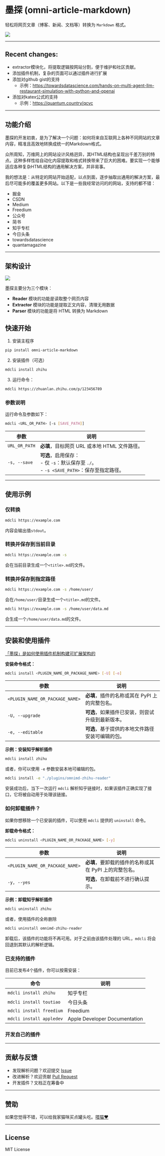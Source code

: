 # 墨探 (omni-article-markdown)

轻松将网页文章（博客、新闻、文档等）转换为 `Markdown` 格式。

![](data/1.gif)

---

## Recent changes:

- extractor模块化，将提取逻辑按网站分割，便于维护和社区贡献。
- 添加插件机制，复杂的页面可以通过插件进行扩展
- 添加对github gist的支持
  - 示例：https://towardsdatascience.com/hands-on-multi-agent-llm-restaurant-simulation-with-python-and-openai
- 添加对katex公式的支持
  - 示例：https://quantum.country/qcvc

---

## 功能介绍
墨探的开发初衷，是为了解决一个问题：如何将来自互联网上各种不同网站的文章内容，精准且高效地转换成统一的Markdown格式。

众所周知，万维网上的网站设计风格迥异，其HTML结构也呈现出千差万别的特点。这种多样性给自动化内容提取和格式转换带来了巨大的困难。要实现一个能够适应各种复杂HTML结构的通用解决方案，并非易事。

我的想法是：从特定的网站开始适配，以点到面，逐步抽取出通用的解决方案，最后尽可能多的覆盖更多网站。以下是一些我经常访问的的网站，支持的都不错：

- 掘金
- CSDN
- Medium
- Freedium
- 公众号
- 简书
- 知乎专栏
- 今日头条
- towardsdatascience
- quantamagazine

---

## 架构设计

![](data/1.jpg)

墨探主要分为三个模块：

- **Reader** 模块的功能是读取整个网页内容
- **Extractor** 模块的功能是提取正文内容，清理无用数据
- **Parser** 模块的功能是将 HTML 转换为 Markdown

## 快速开始

1. 安装主程序

```sh
pip install omni-article-markdown
```

2. 安装插件（可选）

```sh
mdcli install zhihu
```

3. 运行命令：

```sh
mdcli https://zhuanlan.zhihu.com/p/123456789
```

### 参数说明

运行命令及参数如下：

```sh
mdcli <URL_OR_PATH> [-s [SAVE_PATH]]
```

| 参数               | 说明 |
|--------------------|------|
| `URL_OR_PATH`     | **必填**，目标网页 URL 或本地 HTML 文件路径。 |
| `-s, --save`      | **可选**，启用保存：<br> - 仅 `-s`：默认保存至 `./`。<br> - `-s <SAVE_PATH>`：保存至指定路径。 |

---

## 使用示例

### 仅转换
```sh
mdcli https://example.com
```

内容会输出值`stdout`。

### 转换并保存到当前目录

```sh
mdcli https://example.com -s
```

会在当前目录生成一个`<title>.md`的文件。

### 转换并保存到指定路径

```sh
mdcli https://example.com -s /home/user/
```

会在`/home/user/`目录生成一个`<title>.md`的文件。

```sh
mdcli https://example.com -s /home/user/data.md
```

会生成一个`/home/user/data.md`的文件。

---

## 安装和使用插件

[「墨探」是如何使用插件机制构建可扩展架构的](https://babyno.top/posts/2025/06/a-deep-dive-into-the-extensible-architecture-of-omni-article-markdown/)

**安装命令格式：**

```sh
mdcli install <PLUGIN_NAME_OR_PACKAGE_NAME> [-U] [-e]
```

| 参数                             | 说明                                                                 |
|----------------------------------|----------------------------------------------------------------------|
| `<PLUGIN_NAME_OR_PACKAGE_NAME>` | **必填**，插件的名称或其在 PyPI 上的完整包名。 |
| `-U, --upgrade`                  | **可选**，如果插件已安装，则尝试升级到最新版本。                          |
| `-e, --editable`                  | **可选**，基于提供的本地文件路径安装可编辑的包。                          |

**示例：安装知乎解析插件**

```sh
mdcli install zhihu
```

或者，你可以使用 `-e` 参数安装本地可编辑的包。

```sh
mdcli install -e "./plugins/omnimd-zhihu-reader"
```

安装成功后，当下一次运行 `mdcli` 解析知乎链接时，如果该插件正确实现了接口，它将被自动用于处理该链接。

### 如何卸载插件？

如果你想移除一个已安装的插件，可以使用 `mdcli` 提供的 `uninstall` 命令。

**卸载命令格式：**

```sh
mdcli uninstall <PLUGIN_NAME_OR_PACKAGE_NAME> [-y]
```

| 参数                             | 说明                                                     |
|----------------------------------|----------------------------------------------------------|
| `<PLUGIN_NAME_OR_PACKAGE_NAME>` | **必填**，要卸载的插件的名称或其在 PyPI 上的完整包名。 |
| `-y, --yes`                      | **可选**，在卸载前不进行确认提示。                         |

**示例：卸载知乎解析插件**

```sh
mdcli uninstall zhihu
```

或者，使用插件的全称删除

```sh
mdcli uninstall omnimd-zhihu-reader
```

卸载后，该插件的功能将不再可用。对于之前由该插件处理的 URL，`mdcli` 将会回退到其默认的解析逻辑。

### 已支持的插件

目前已发布4个插件，你可以按需安装：

| 命令                             | 说明                                                     |
|----------------------------------|----------------------------------------------------------|
| `mdcli install zhihu`              | 知乎专栏 |
| `mdcli install toutiao`            | 今日头条                         |
| `mdcli install freedium`           | Freedium                         |
| `mdcli install appledev`           | Apple Developer Documentation                         |

### 开发自己的插件

---

## 贡献与反馈
- 发现解析问题？欢迎提交 [Issue](https://github.com/caol64/omni-article-markdown/issues)
- 改进解析？欢迎贡献 [Pull Request](https://github.com/caol64/omni-article-markdown/pulls)
- 开发插件？文档正在筹备中

---

## 赞助

如果您觉得不错，可以给我家猫咪买点罐头吃。[喂猫❤️](https://yuzhi.tech/sponsor)

---

## License

MIT License
